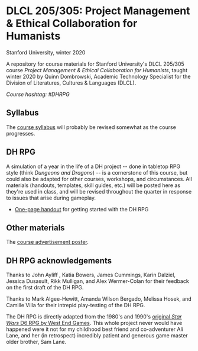 # DLCL 205/305: Project Management & Ethical Collaboration for Humanists

Stanford University, winter 2020

A repository for course materials for Stanford University's DLCL 205/305 course _Project Management & Ethical Collaboration for Humanists_, taught winter 2020 by Quinn Dombrowski, Academic Technology Specialist for the Division of Literatures, Cultures & Languages (DLCL).

*Course hashtag: #DHRPG*

## Syllabus
The [course syllabus](dlcl205syllabus.md) will probably be revised somewhat as the course progresses.

## DH RPG
A simulation of a year in the life of a DH project -- done in tabletop RPG style (think *Dungeons and Dragons*) -- is a cornerstone of this course, but could also be adapted for other courses, workshops, and circumstances. All materials (handouts, templates, skill guides, etc.) will be posted here as they're used in class, and will be revised throughout the quarter in response to issues that arise during gameplay.

- [One-page handout](getting-started-dhrpg.md) for getting started with the DH RPG

## Other materials
The [course advertisement poster](dlcl205-poster.pdf).

## DH RPG acknowledgements
Thanks to John Ayliff , Katia Bowers, James Cummings, Karin Dalziel, Jessica Dusasult, Rikk Mulligan, and Alex Wermer-Colan for their feedback on the first draft of the DH RPG.

Thanks to Mark Algee-Hewitt, Amanda Wilson Bergado, Melissa Hosek, and Camille Villa for their intrepid play-testing of the DH RPG.

The DH RPG is directly adapted from the 1980's and 1990's [original *Star Wars* D6 RPG by West End Games](http://www.starwarstimeline.net/Westendgames.htm). This whole project never would have happened were it not for my childhood best friend and co-adventurer Ali Lane, and her (in retrospect) incredibly patient and generous game master older brother, Sam Lane. 